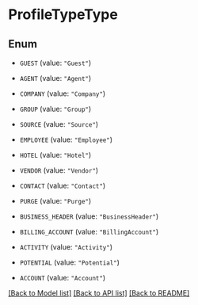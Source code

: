 # ProfileTypeType

## Enum


* `GUEST` (value: `"Guest"`)

* `AGENT` (value: `"Agent"`)

* `COMPANY` (value: `"Company"`)

* `GROUP` (value: `"Group"`)

* `SOURCE` (value: `"Source"`)

* `EMPLOYEE` (value: `"Employee"`)

* `HOTEL` (value: `"Hotel"`)

* `VENDOR` (value: `"Vendor"`)

* `CONTACT` (value: `"Contact"`)

* `PURGE` (value: `"Purge"`)

* `BUSINESS_HEADER` (value: `"BusinessHeader"`)

* `BILLING_ACCOUNT` (value: `"BillingAccount"`)

* `ACTIVITY` (value: `"Activity"`)

* `POTENTIAL` (value: `"Potential"`)

* `ACCOUNT` (value: `"Account"`)


[[Back to Model list]](../README.md#documentation-for-models) [[Back to API list]](../README.md#documentation-for-api-endpoints) [[Back to README]](../README.md)


